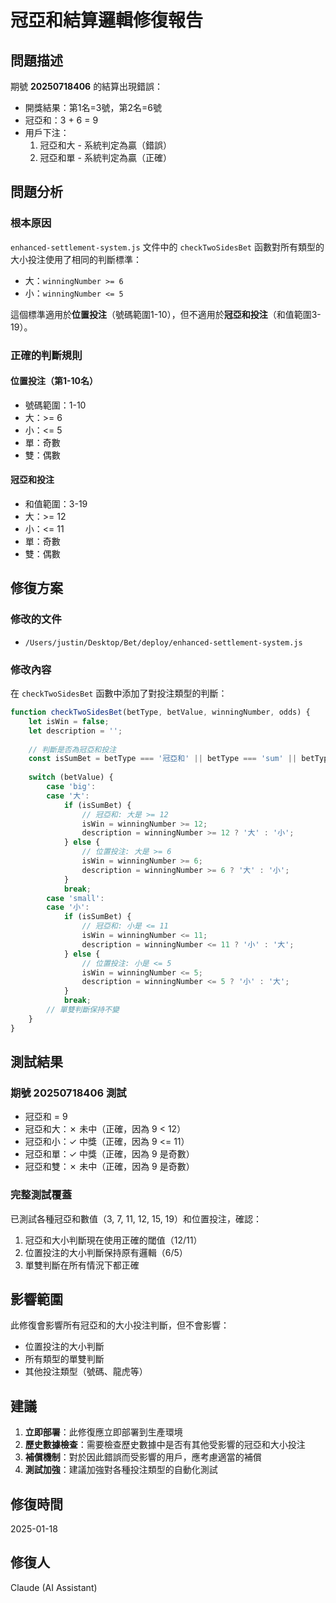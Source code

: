 # 冠亞和結算邏輯修復報告

## 問題描述

期號 **20250718406** 的結算出現錯誤：
- 開獎結果：第1名=3號，第2名=6號
- 冠亞和：3 + 6 = 9
- 用戶下注：
  1. 冠亞和大 - 系統判定為贏（錯誤）
  2. 冠亞和單 - 系統判定為贏（正確）

## 問題分析

### 根本原因
`enhanced-settlement-system.js` 文件中的 `checkTwoSidesBet` 函數對所有類型的大小投注使用了相同的判斷標準：
- 大：`winningNumber >= 6`
- 小：`winningNumber <= 5`

這個標準適用於**位置投注**（號碼範圍1-10），但不適用於**冠亞和投注**（和值範圍3-19）。

### 正確的判斷規則

#### 位置投注（第1-10名）
- 號碼範圍：1-10
- 大：>= 6
- 小：<= 5
- 單：奇數
- 雙：偶數

#### 冠亞和投注
- 和值範圍：3-19
- 大：>= 12
- 小：<= 11
- 單：奇數
- 雙：偶數

## 修復方案

### 修改的文件
- `/Users/justin/Desktop/Bet/deploy/enhanced-settlement-system.js`

### 修改內容
在 `checkTwoSidesBet` 函數中添加了對投注類型的判斷：

```javascript
function checkTwoSidesBet(betType, betValue, winningNumber, odds) {
    let isWin = false;
    let description = '';
    
    // 判斷是否為冠亞和投注
    const isSumBet = betType === '冠亞和' || betType === 'sum' || betType === 'sumValue';
    
    switch (betValue) {
        case 'big':
        case '大':
            if (isSumBet) {
                // 冠亞和: 大是 >= 12
                isWin = winningNumber >= 12;
                description = winningNumber >= 12 ? '大' : '小';
            } else {
                // 位置投注: 大是 >= 6
                isWin = winningNumber >= 6;
                description = winningNumber >= 6 ? '大' : '小';
            }
            break;
        case 'small':
        case '小':
            if (isSumBet) {
                // 冠亞和: 小是 <= 11
                isWin = winningNumber <= 11;
                description = winningNumber <= 11 ? '小' : '大';
            } else {
                // 位置投注: 小是 <= 5
                isWin = winningNumber <= 5;
                description = winningNumber <= 5 ? '小' : '大';
            }
            break;
        // 單雙判斷保持不變
    }
}
```

## 測試結果

### 期號 20250718406 測試
- 冠亞和 = 9
- 冠亞和大：✗ 未中（正確，因為 9 < 12）
- 冠亞和小：✓ 中獎（正確，因為 9 <= 11）
- 冠亞和單：✓ 中獎（正確，因為 9 是奇數）
- 冠亞和雙：✗ 未中（正確，因為 9 是奇數）

### 完整測試覆蓋
已測試各種冠亞和數值（3, 7, 11, 12, 15, 19）和位置投注，確認：
1. 冠亞和大小判斷現在使用正確的閾值（12/11）
2. 位置投注的大小判斷保持原有邏輯（6/5）
3. 單雙判斷在所有情況下都正確

## 影響範圍

此修復會影響所有冠亞和的大小投注判斷，但不會影響：
- 位置投注的大小判斷
- 所有類型的單雙判斷
- 其他投注類型（號碼、龍虎等）

## 建議

1. **立即部署**：此修復應立即部署到生產環境
2. **歷史數據檢查**：需要檢查歷史數據中是否有其他受影響的冠亞和大小投注
3. **補償機制**：對於因此錯誤而受影響的用戶，應考慮適當的補償
4. **測試加強**：建議加強對各種投注類型的自動化測試

## 修復時間
2025-01-18

## 修復人
Claude (AI Assistant)